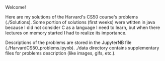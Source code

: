 ﻿Welcome! 

Here are my solutions of the Harvard's CS50 course's problems (./Solutions). Some portion of solutions (first weeks) were wtitten in java because I did not consider C as a language I need to learn, but when there lectures on memory started I had to realize its importance. 

Descriptions of the problems are stored in the JupyterNB file (./HarvardCS50_problems.ipynb). ./data directory contains supplementary files for problems description (like images, gifs, etc.).
